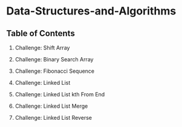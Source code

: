 # Data-Structures-and-Algorithms

## Table of Contents

1. Challenge: Shift Array

2. Challenge: Binary Search Array

3. Challenge: Fibonacci Sequence

4. Challenge: Linked List

5. Challenge: Linked List kth From End

6. Challenge: Linked List Merge

7. Challenge: Linked List Reverse
